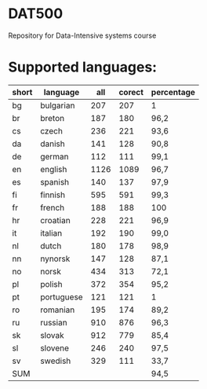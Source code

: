 DAT500
======

Repository for Data-Intensive systems course

Supported languages:
======

   short  |   language                | all   |   corect | percentage
  ---|--------------------------------|-------|----------|-------------
  bg | bulgarian                      |  207  |  207     |   1
  br | breton                         | 187   | 180      |   96,2
  cs | czech                          |  236  | 221      |  93,6 
  da | danish                         | 141   | 128      |  90,8 
  de | german                         |   112 | 111      |  99,1 
  en | english                        | 1126  | 1089     |    96,7
  es | spanish                        |  140  | 137      |   97,9  
  fi | finnish                        |   595 | 591      |  99,3      
  fr | french                         |  188  | 188      |   100   
  hr | croatian                       | 228   |  221     |   96,9  
  it | italian                        |  192  | 190      |    99,0    
  nl   | dutch                        | 180   | 178      |    98,9 
  nn   | nynorsk                      | 147   | 128      |    87,1 
  no   |  norsk                       |  434  | 313      |   72,1    
  pl   | polish                       | 372   |  354     |   95,2    
  pt   | portuguese                   | 121   |  121     |   1        
  ro   | romanian                     |   195 | 174      | 89,2  
  ru   | russian                      |  910  | 876      |  96,3  
  sk   | slovak                       | 912   |  779     |   85,4     
  sl  | slovene                       | 246   |   240    |   97,5    
  sv   | swedish                      |  329  |  111     | 33,7   
SUM    |                              |       |          |  94,5
 



